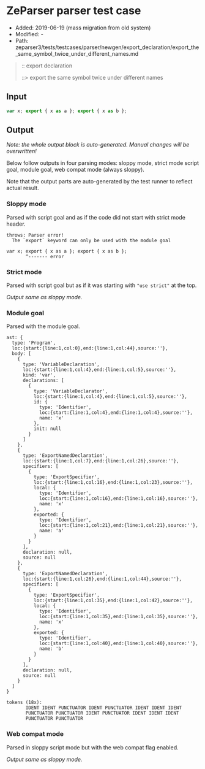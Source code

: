 # ZeParser parser test case

- Added: 2019-06-19 (mass migration from old system)
- Modified: -
- Path: zeparser3/tests/testcases/parser/newgen/export_declaration/export_the_same_symbol_twice_under_different_names.md

> :: export declaration
>
> ::> export the same symbol twice under different names

## Input

`````js
var x; export { x as a }; export { x as b };
`````

## Output

_Note: the whole output block is auto-generated. Manual changes will be overwritten!_

Below follow outputs in four parsing modes: sloppy mode, strict mode script goal, module goal, web compat mode (always sloppy).

Note that the output parts are auto-generated by the test runner to reflect actual result.

### Sloppy mode

Parsed with script goal and as if the code did not start with strict mode header.

`````
throws: Parser error!
  The `export` keyword can only be used with the module goal

var x; export { x as a }; export { x as b };
       ^------- error
`````

### Strict mode

Parsed with script goal but as if it was starting with `"use strict"` at the top.

_Output same as sloppy mode._

### Module goal

Parsed with the module goal.

`````
ast: {
  type: 'Program',
  loc:{start:{line:1,col:0},end:{line:1,col:44},source:''},
  body: [
    {
      type: 'VariableDeclaration',
      loc:{start:{line:1,col:4},end:{line:1,col:5},source:''},
      kind: 'var',
      declarations: [
        {
          type: 'VariableDeclarator',
          loc:{start:{line:1,col:4},end:{line:1,col:5},source:''},
          id: {
            type: 'Identifier',
            loc:{start:{line:1,col:4},end:{line:1,col:4},source:''},
            name: 'x'
          },
          init: null
        }
      ]
    },
    {
      type: 'ExportNamedDeclaration',
      loc:{start:{line:1,col:7},end:{line:1,col:26},source:''},
      specifiers: [
        {
          type: 'ExportSpecifier',
          loc:{start:{line:1,col:16},end:{line:1,col:23},source:''},
          local: {
            type: 'Identifier',
            loc:{start:{line:1,col:16},end:{line:1,col:16},source:''},
            name: 'x'
          },
          exported: {
            type: 'Identifier',
            loc:{start:{line:1,col:21},end:{line:1,col:21},source:''},
            name: 'a'
          }
        }
      ],
      declaration: null,
      source: null
    },
    {
      type: 'ExportNamedDeclaration',
      loc:{start:{line:1,col:26},end:{line:1,col:44},source:''},
      specifiers: [
        {
          type: 'ExportSpecifier',
          loc:{start:{line:1,col:35},end:{line:1,col:42},source:''},
          local: {
            type: 'Identifier',
            loc:{start:{line:1,col:35},end:{line:1,col:35},source:''},
            name: 'x'
          },
          exported: {
            type: 'Identifier',
            loc:{start:{line:1,col:40},end:{line:1,col:40},source:''},
            name: 'b'
          }
        }
      ],
      declaration: null,
      source: null
    }
  ]
}

tokens (18x):
       IDENT IDENT PUNCTUATOR IDENT PUNCTUATOR IDENT IDENT IDENT
       PUNCTUATOR PUNCTUATOR IDENT PUNCTUATOR IDENT IDENT IDENT
       PUNCTUATOR PUNCTUATOR
`````


### Web compat mode

Parsed in sloppy script mode but with the web compat flag enabled.

_Output same as sloppy mode._
